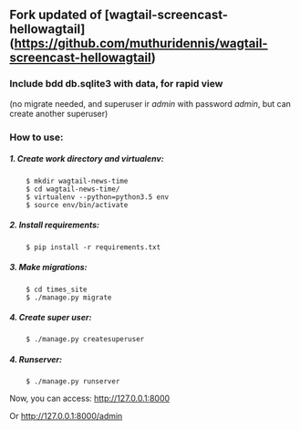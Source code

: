 ## Fork updated of [wagtail-screencast-hellowagtail] (https://github.com/muthuridennis/wagtail-screencast-hellowagtail)

### Include bdd db.sqlite3 with data, for rapid view
(no migrate needed, and superuser ir *admin* with password *admin*, but can create another superuser)

### How to use:

##### 1. Create work directory and virtualenv:
```
    $ mkdir wagtail-news-time
    $ cd wagtail-news-time/
    $ virtualenv --python=python3.5 env
    $ source env/bin/activate
```


##### 2. Install requirements:

```
    $ pip install -r requirements.txt
```


##### 3. Make migrations:

```
    $ cd times_site
    $ ./manage.py migrate
```

##### 4. Create super user:

```
    $ ./manage.py createsuperuser
```

##### 4. Runserver:

```
    $ ./manage.py runserver
```

Now, you can access:  http://127.0.0.1:8000

Or http://127.0.0.1:8000/admin

